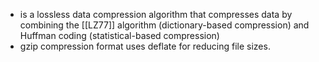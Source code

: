 - is a lossless data compression algorithm that compresses data by combining the [[LZ77]] algorithm (dictionary-based compression) and Huffman coding (statistical-based compression)
- gzip compression format uses deflate for reducing file sizes.